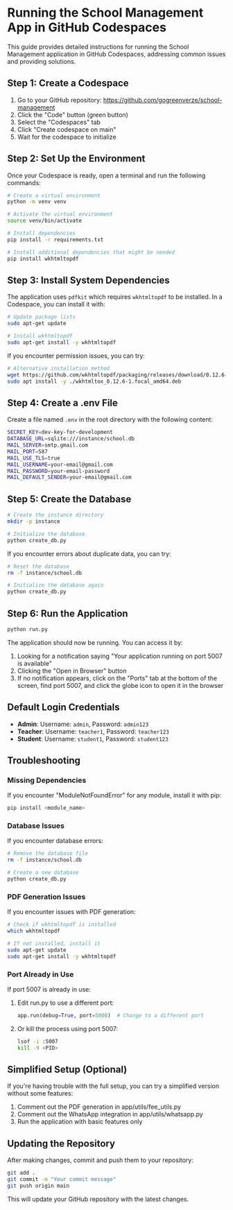# Running the School Management App in GitHub Codespaces

This guide provides detailed instructions for running the School Management application in GitHub Codespaces, addressing common issues and providing solutions.

## Step 1: Create a Codespace

1. Go to your GitHub repository: https://github.com/gogreenverze/school-management
2. Click the "Code" button (green button)
3. Select the "Codespaces" tab
4. Click "Create codespace on main"
5. Wait for the codespace to initialize

## Step 2: Set Up the Environment

Once your Codespace is ready, open a terminal and run the following commands:

```bash
# Create a virtual environment
python -m venv venv

# Activate the virtual environment
source venv/bin/activate

# Install dependencies
pip install -r requirements.txt

# Install additional dependencies that might be needed
pip install wkhtmltopdf
```

## Step 3: Install System Dependencies

The application uses `pdfkit` which requires `wkhtmltopdf` to be installed. In a Codespace, you can install it with:

```bash
# Update package lists
sudo apt-get update

# Install wkhtmltopdf
sudo apt-get install -y wkhtmltopdf
```

If you encounter permission issues, you can try:

```bash
# Alternative installation method
wget https://github.com/wkhtmltopdf/packaging/releases/download/0.12.6-1/wkhtmltox_0.12.6-1.focal_amd64.deb
sudo apt install -y ./wkhtmltox_0.12.6-1.focal_amd64.deb
```

## Step 4: Create a .env File

Create a file named `.env` in the root directory with the following content:

```bash
SECRET_KEY=dev-key-for-development
DATABASE_URL=sqlite:///instance/school.db
MAIL_SERVER=smtp.gmail.com
MAIL_PORT=587
MAIL_USE_TLS=true
MAIL_USERNAME=your-email@gmail.com
MAIL_PASSWORD=your-email-password
MAIL_DEFAULT_SENDER=your-email@gmail.com
```

## Step 5: Create the Database

```bash
# Create the instance directory
mkdir -p instance

# Initialize the database
python create_db.py
```

If you encounter errors about duplicate data, you can try:

```bash
# Reset the database
rm -f instance/school.db

# Initialize the database again
python create_db.py
```

## Step 6: Run the Application

```bash
python run.py
```

The application should now be running. You can access it by:

1. Looking for a notification saying "Your application running on port 5007 is available"
2. Clicking the "Open in Browser" button
3. If no notification appears, click on the "Ports" tab at the bottom of the screen, find port 5007, and click the globe icon to open it in the browser

## Default Login Credentials

- **Admin**: Username: `admin`, Password: `admin123`
- **Teacher**: Username: `teacher1`, Password: `teacher123`
- **Student**: Username: `student1`, Password: `student123`

## Troubleshooting

### Missing Dependencies

If you encounter "ModuleNotFoundError" for any module, install it with pip:

```bash
pip install <module_name>
```

### Database Issues

If you encounter database errors:

```bash
# Remove the database file
rm -f instance/school.db

# Create a new database
python create_db.py
```

### PDF Generation Issues

If you encounter issues with PDF generation:

```bash
# Check if wkhtmltopdf is installed
which wkhtmltopdf

# If not installed, install it
sudo apt-get update
sudo apt-get install -y wkhtmltopdf
```

### Port Already in Use

If port 5007 is already in use:

1. Edit run.py to use a different port:
   ```python
   app.run(debug=True, port=5008)  # Change to a different port
   ```

2. Or kill the process using port 5007:
   ```bash
   lsof -i :5007
   kill -9 <PID>
   ```

## Simplified Setup (Optional)

If you're having trouble with the full setup, you can try a simplified version without some features:

1. Comment out the PDF generation in app/utils/fee_utils.py
2. Comment out the WhatsApp integration in app/utils/whatsapp.py
3. Run the application with basic features only

## Updating the Repository

After making changes, commit and push them to your repository:

```bash
git add .
git commit -m "Your commit message"
git push origin main
```

This will update your GitHub repository with the latest changes.
